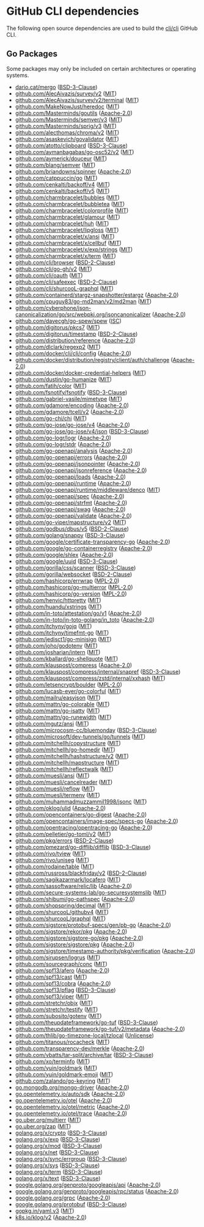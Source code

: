 # GitHub CLI dependencies

The following open source dependencies are used to build the [cli/cli][] GitHub CLI.

## Go Packages

Some packages may only be included on certain architectures or operating systems.


- [dario.cat/mergo](https://pkg.go.dev/dario.cat/mergo) ([BSD-3-Clause](https://github.com/imdario/mergo/blob/v1.0.1/LICENSE))
- [github.com/AlecAivazis/survey/v2](https://pkg.go.dev/github.com/AlecAivazis/survey/v2) ([MIT](https://github.com/AlecAivazis/survey/blob/v2.3.7/LICENSE))
- [github.com/AlecAivazis/survey/v2/terminal](https://pkg.go.dev/github.com/AlecAivazis/survey/v2/terminal) ([MIT](https://github.com/AlecAivazis/survey/blob/v2.3.7/terminal/LICENSE.txt))
- [github.com/MakeNowJust/heredoc](https://pkg.go.dev/github.com/MakeNowJust/heredoc) ([MIT](https://github.com/MakeNowJust/heredoc/blob/v1.0.0/LICENSE))
- [github.com/Masterminds/goutils](https://pkg.go.dev/github.com/Masterminds/goutils) ([Apache-2.0](https://github.com/Masterminds/goutils/blob/v1.1.1/LICENSE.txt))
- [github.com/Masterminds/semver/v3](https://pkg.go.dev/github.com/Masterminds/semver/v3) ([MIT](https://github.com/Masterminds/semver/blob/v3.3.0/LICENSE.txt))
- [github.com/Masterminds/sprig/v3](https://pkg.go.dev/github.com/Masterminds/sprig/v3) ([MIT](https://github.com/Masterminds/sprig/blob/v3.3.0/LICENSE.txt))
- [github.com/alecthomas/chroma/v2](https://pkg.go.dev/github.com/alecthomas/chroma/v2) ([MIT](https://github.com/alecthomas/chroma/blob/v2.14.0/COPYING))
- [github.com/asaskevich/govalidator](https://pkg.go.dev/github.com/asaskevich/govalidator) ([MIT](https://github.com/asaskevich/govalidator/blob/a9d515a09cc2/LICENSE))
- [github.com/atotto/clipboard](https://pkg.go.dev/github.com/atotto/clipboard) ([BSD-3-Clause](https://github.com/atotto/clipboard/blob/v0.1.4/LICENSE))
- [github.com/aymanbagabas/go-osc52/v2](https://pkg.go.dev/github.com/aymanbagabas/go-osc52/v2) ([MIT](https://github.com/aymanbagabas/go-osc52/blob/v2.0.1/LICENSE))
- [github.com/aymerick/douceur](https://pkg.go.dev/github.com/aymerick/douceur) ([MIT](https://github.com/aymerick/douceur/blob/v0.2.0/LICENSE))
- [github.com/blang/semver](https://pkg.go.dev/github.com/blang/semver) ([MIT](https://github.com/blang/semver/blob/v3.5.1/LICENSE))
- [github.com/briandowns/spinner](https://pkg.go.dev/github.com/briandowns/spinner) ([Apache-2.0](https://github.com/briandowns/spinner/blob/v1.18.1/LICENSE))
- [github.com/catppuccin/go](https://pkg.go.dev/github.com/catppuccin/go) ([MIT](https://github.com/catppuccin/go/blob/v0.3.0/LICENSE))
- [github.com/cenkalti/backoff/v4](https://pkg.go.dev/github.com/cenkalti/backoff/v4) ([MIT](https://github.com/cenkalti/backoff/blob/v4.3.0/LICENSE))
- [github.com/cenkalti/backoff/v5](https://pkg.go.dev/github.com/cenkalti/backoff/v5) ([MIT](https://github.com/cenkalti/backoff/blob/v5.0.2/LICENSE))
- [github.com/charmbracelet/bubbles](https://pkg.go.dev/github.com/charmbracelet/bubbles) ([MIT](https://github.com/charmbracelet/bubbles/blob/v0.21.0/LICENSE))
- [github.com/charmbracelet/bubbletea](https://pkg.go.dev/github.com/charmbracelet/bubbletea) ([MIT](https://github.com/charmbracelet/bubbletea/blob/v1.3.4/LICENSE))
- [github.com/charmbracelet/colorprofile](https://pkg.go.dev/github.com/charmbracelet/colorprofile) ([MIT](https://github.com/charmbracelet/colorprofile/blob/f60798e515dc/LICENSE))
- [github.com/charmbracelet/glamour](https://pkg.go.dev/github.com/charmbracelet/glamour) ([MIT](https://github.com/charmbracelet/glamour/blob/549f544650e3/LICENSE))
- [github.com/charmbracelet/huh](https://pkg.go.dev/github.com/charmbracelet/huh) ([MIT](https://github.com/charmbracelet/huh/blob/v0.7.0/LICENSE))
- [github.com/charmbracelet/lipgloss](https://pkg.go.dev/github.com/charmbracelet/lipgloss) ([MIT](https://github.com/charmbracelet/lipgloss/blob/166f707985bc/LICENSE))
- [github.com/charmbracelet/x/ansi](https://pkg.go.dev/github.com/charmbracelet/x/ansi) ([MIT](https://github.com/charmbracelet/x/blob/ansi/v0.8.0/ansi/LICENSE))
- [github.com/charmbracelet/x/cellbuf](https://pkg.go.dev/github.com/charmbracelet/x/cellbuf) ([MIT](https://github.com/charmbracelet/x/blob/cellbuf/v0.0.13/cellbuf/LICENSE))
- [github.com/charmbracelet/x/exp/strings](https://pkg.go.dev/github.com/charmbracelet/x/exp/strings) ([MIT](https://github.com/charmbracelet/x/blob/212f7b056ed0/exp/strings/LICENSE))
- [github.com/charmbracelet/x/term](https://pkg.go.dev/github.com/charmbracelet/x/term) ([MIT](https://github.com/charmbracelet/x/blob/term/v0.2.1/term/LICENSE))
- [github.com/cli/browser](https://pkg.go.dev/github.com/cli/browser) ([BSD-2-Clause](https://github.com/cli/browser/blob/v1.3.0/LICENSE))
- [github.com/cli/go-gh/v2](https://pkg.go.dev/github.com/cli/go-gh/v2) ([MIT](https://github.com/cli/go-gh/blob/v2.12.1/LICENSE))
- [github.com/cli/oauth](https://pkg.go.dev/github.com/cli/oauth) ([MIT](https://github.com/cli/oauth/blob/v1.1.1/LICENSE))
- [github.com/cli/safeexec](https://pkg.go.dev/github.com/cli/safeexec) ([BSD-2-Clause](https://github.com/cli/safeexec/blob/v1.0.1/LICENSE))
- [github.com/cli/shurcooL-graphql](https://pkg.go.dev/github.com/cli/shurcooL-graphql) ([MIT](https://github.com/cli/shurcooL-graphql/blob/v0.0.4/LICENSE))
- [github.com/containerd/stargz-snapshotter/estargz](https://pkg.go.dev/github.com/containerd/stargz-snapshotter/estargz) ([Apache-2.0](https://github.com/containerd/stargz-snapshotter/blob/estargz/v0.16.3/estargz/LICENSE))
- [github.com/cpuguy83/go-md2man/v2/md2man](https://pkg.go.dev/github.com/cpuguy83/go-md2man/v2/md2man) ([MIT](https://github.com/cpuguy83/go-md2man/blob/v2.0.7/LICENSE.md))
- [github.com/cyberphone/json-canonicalization/go/src/webpki.org/jsoncanonicalizer](https://pkg.go.dev/github.com/cyberphone/json-canonicalization/go/src/webpki.org/jsoncanonicalizer) ([Apache-2.0](https://github.com/cyberphone/json-canonicalization/blob/57a0ce2678a7/LICENSE))
- [github.com/davecgh/go-spew/spew](https://pkg.go.dev/github.com/davecgh/go-spew/spew) ([ISC](https://github.com/davecgh/go-spew/blob/d8f796af33cc/LICENSE))
- [github.com/digitorus/pkcs7](https://pkg.go.dev/github.com/digitorus/pkcs7) ([MIT](https://github.com/digitorus/pkcs7/blob/3a137a874352/LICENSE))
- [github.com/digitorus/timestamp](https://pkg.go.dev/github.com/digitorus/timestamp) ([BSD-2-Clause](https://github.com/digitorus/timestamp/blob/220c5c2851b7/LICENSE))
- [github.com/distribution/reference](https://pkg.go.dev/github.com/distribution/reference) ([Apache-2.0](https://github.com/distribution/reference/blob/v0.6.0/LICENSE))
- [github.com/dlclark/regexp2](https://pkg.go.dev/github.com/dlclark/regexp2) ([MIT](https://github.com/dlclark/regexp2/blob/v1.11.0/LICENSE))
- [github.com/docker/cli/cli/config](https://pkg.go.dev/github.com/docker/cli/cli/config) ([Apache-2.0](https://github.com/docker/cli/blob/v27.5.0/LICENSE))
- [github.com/docker/distribution/registry/client/auth/challenge](https://pkg.go.dev/github.com/docker/distribution/registry/client/auth/challenge) ([Apache-2.0](https://github.com/docker/distribution/blob/v2.8.3/LICENSE))
- [github.com/docker/docker-credential-helpers](https://pkg.go.dev/github.com/docker/docker-credential-helpers) ([MIT](https://github.com/docker/docker-credential-helpers/blob/v0.8.2/LICENSE))
- [github.com/dustin/go-humanize](https://pkg.go.dev/github.com/dustin/go-humanize) ([MIT](https://github.com/dustin/go-humanize/blob/v1.0.1/LICENSE))
- [github.com/fatih/color](https://pkg.go.dev/github.com/fatih/color) ([MIT](https://github.com/fatih/color/blob/v1.16.0/LICENSE.md))
- [github.com/fsnotify/fsnotify](https://pkg.go.dev/github.com/fsnotify/fsnotify) ([BSD-3-Clause](https://github.com/fsnotify/fsnotify/blob/v1.8.0/LICENSE))
- [github.com/gabriel-vasile/mimetype](https://pkg.go.dev/github.com/gabriel-vasile/mimetype) ([MIT](https://github.com/gabriel-vasile/mimetype/blob/v1.4.9/LICENSE))
- [github.com/gdamore/encoding](https://pkg.go.dev/github.com/gdamore/encoding) ([Apache-2.0](https://github.com/gdamore/encoding/blob/v1.0.0/LICENSE))
- [github.com/gdamore/tcell/v2](https://pkg.go.dev/github.com/gdamore/tcell/v2) ([Apache-2.0](https://github.com/gdamore/tcell/blob/v2.5.4/LICENSE))
- [github.com/go-chi/chi](https://pkg.go.dev/github.com/go-chi/chi) ([MIT](https://github.com/go-chi/chi/blob/v4.1.2/LICENSE))
- [github.com/go-jose/go-jose/v4](https://pkg.go.dev/github.com/go-jose/go-jose/v4) ([Apache-2.0](https://github.com/go-jose/go-jose/blob/v4.0.5/LICENSE))
- [github.com/go-jose/go-jose/v4/json](https://pkg.go.dev/github.com/go-jose/go-jose/v4/json) ([BSD-3-Clause](https://github.com/go-jose/go-jose/blob/v4.0.5/json/LICENSE))
- [github.com/go-logr/logr](https://pkg.go.dev/github.com/go-logr/logr) ([Apache-2.0](https://github.com/go-logr/logr/blob/v1.4.2/LICENSE))
- [github.com/go-logr/stdr](https://pkg.go.dev/github.com/go-logr/stdr) ([Apache-2.0](https://github.com/go-logr/stdr/blob/v1.2.2/LICENSE))
- [github.com/go-openapi/analysis](https://pkg.go.dev/github.com/go-openapi/analysis) ([Apache-2.0](https://github.com/go-openapi/analysis/blob/v0.23.0/LICENSE))
- [github.com/go-openapi/errors](https://pkg.go.dev/github.com/go-openapi/errors) ([Apache-2.0](https://github.com/go-openapi/errors/blob/v0.22.1/LICENSE))
- [github.com/go-openapi/jsonpointer](https://pkg.go.dev/github.com/go-openapi/jsonpointer) ([Apache-2.0](https://github.com/go-openapi/jsonpointer/blob/v0.21.0/LICENSE))
- [github.com/go-openapi/jsonreference](https://pkg.go.dev/github.com/go-openapi/jsonreference) ([Apache-2.0](https://github.com/go-openapi/jsonreference/blob/v0.21.0/LICENSE))
- [github.com/go-openapi/loads](https://pkg.go.dev/github.com/go-openapi/loads) ([Apache-2.0](https://github.com/go-openapi/loads/blob/v0.22.0/LICENSE))
- [github.com/go-openapi/runtime](https://pkg.go.dev/github.com/go-openapi/runtime) ([Apache-2.0](https://github.com/go-openapi/runtime/blob/v0.28.0/LICENSE))
- [github.com/go-openapi/runtime/middleware/denco](https://pkg.go.dev/github.com/go-openapi/runtime/middleware/denco) ([MIT](https://github.com/go-openapi/runtime/blob/v0.28.0/middleware/denco/LICENSE))
- [github.com/go-openapi/spec](https://pkg.go.dev/github.com/go-openapi/spec) ([Apache-2.0](https://github.com/go-openapi/spec/blob/v0.21.0/LICENSE))
- [github.com/go-openapi/strfmt](https://pkg.go.dev/github.com/go-openapi/strfmt) ([Apache-2.0](https://github.com/go-openapi/strfmt/blob/v0.23.0/LICENSE))
- [github.com/go-openapi/swag](https://pkg.go.dev/github.com/go-openapi/swag) ([Apache-2.0](https://github.com/go-openapi/swag/blob/v0.23.1/LICENSE))
- [github.com/go-openapi/validate](https://pkg.go.dev/github.com/go-openapi/validate) ([Apache-2.0](https://github.com/go-openapi/validate/blob/v0.24.0/LICENSE))
- [github.com/go-viper/mapstructure/v2](https://pkg.go.dev/github.com/go-viper/mapstructure/v2) ([MIT](https://github.com/go-viper/mapstructure/blob/v2.2.1/LICENSE))
- [github.com/godbus/dbus/v5](https://pkg.go.dev/github.com/godbus/dbus/v5) ([BSD-2-Clause](https://github.com/godbus/dbus/blob/v5.1.0/LICENSE))
- [github.com/golang/snappy](https://pkg.go.dev/github.com/golang/snappy) ([BSD-3-Clause](https://github.com/golang/snappy/blob/v0.0.4/LICENSE))
- [github.com/google/certificate-transparency-go](https://pkg.go.dev/github.com/google/certificate-transparency-go) ([Apache-2.0](https://github.com/google/certificate-transparency-go/blob/v1.3.1/LICENSE))
- [github.com/google/go-containerregistry](https://pkg.go.dev/github.com/google/go-containerregistry) ([Apache-2.0](https://github.com/google/go-containerregistry/blob/v0.20.3/LICENSE))
- [github.com/google/shlex](https://pkg.go.dev/github.com/google/shlex) ([Apache-2.0](https://github.com/google/shlex/blob/e7afc7fbc510/COPYING))
- [github.com/google/uuid](https://pkg.go.dev/github.com/google/uuid) ([BSD-3-Clause](https://github.com/google/uuid/blob/v1.6.0/LICENSE))
- [github.com/gorilla/css/scanner](https://pkg.go.dev/github.com/gorilla/css/scanner) ([BSD-3-Clause](https://github.com/gorilla/css/blob/v1.0.1/LICENSE))
- [github.com/gorilla/websocket](https://pkg.go.dev/github.com/gorilla/websocket) ([BSD-2-Clause](https://github.com/gorilla/websocket/blob/v1.5.3/LICENSE))
- [github.com/hashicorp/errwrap](https://pkg.go.dev/github.com/hashicorp/errwrap) ([MPL-2.0](https://github.com/hashicorp/errwrap/blob/v1.1.0/LICENSE))
- [github.com/hashicorp/go-multierror](https://pkg.go.dev/github.com/hashicorp/go-multierror) ([MPL-2.0](https://github.com/hashicorp/go-multierror/blob/v1.1.1/LICENSE))
- [github.com/hashicorp/go-version](https://pkg.go.dev/github.com/hashicorp/go-version) ([MPL-2.0](https://github.com/hashicorp/go-version/blob/v1.3.0/LICENSE))
- [github.com/henvic/httpretty](https://pkg.go.dev/github.com/henvic/httpretty) ([MIT](https://github.com/henvic/httpretty/blob/v0.1.4/LICENSE.md))
- [github.com/huandu/xstrings](https://pkg.go.dev/github.com/huandu/xstrings) ([MIT](https://github.com/huandu/xstrings/blob/v1.5.0/LICENSE))
- [github.com/in-toto/attestation/go/v1](https://pkg.go.dev/github.com/in-toto/attestation/go/v1) ([Apache-2.0](https://github.com/in-toto/attestation/blob/v1.1.1/LICENSE))
- [github.com/in-toto/in-toto-golang/in_toto](https://pkg.go.dev/github.com/in-toto/in-toto-golang/in_toto) ([Apache-2.0](https://github.com/in-toto/in-toto-golang/blob/v0.9.0/LICENSE))
- [github.com/itchyny/gojq](https://pkg.go.dev/github.com/itchyny/gojq) ([MIT](https://github.com/itchyny/gojq/blob/v0.12.15/LICENSE))
- [github.com/itchyny/timefmt-go](https://pkg.go.dev/github.com/itchyny/timefmt-go) ([MIT](https://github.com/itchyny/timefmt-go/blob/v0.1.5/LICENSE))
- [github.com/jedisct1/go-minisign](https://pkg.go.dev/github.com/jedisct1/go-minisign) ([MIT](https://github.com/jedisct1/go-minisign/blob/1c139d1cc84b/LICENSE))
- [github.com/joho/godotenv](https://pkg.go.dev/github.com/joho/godotenv) ([MIT](https://github.com/joho/godotenv/blob/v1.5.1/LICENCE))
- [github.com/josharian/intern](https://pkg.go.dev/github.com/josharian/intern) ([MIT](https://github.com/josharian/intern/blob/v1.0.0/license.md))
- [github.com/kballard/go-shellquote](https://pkg.go.dev/github.com/kballard/go-shellquote) ([MIT](https://github.com/kballard/go-shellquote/blob/95032a82bc51/LICENSE))
- [github.com/klauspost/compress](https://pkg.go.dev/github.com/klauspost/compress) ([Apache-2.0](https://github.com/klauspost/compress/blob/v1.17.11/LICENSE))
- [github.com/klauspost/compress/internal/snapref](https://pkg.go.dev/github.com/klauspost/compress/internal/snapref) ([BSD-3-Clause](https://github.com/klauspost/compress/blob/v1.17.11/internal/snapref/LICENSE))
- [github.com/klauspost/compress/zstd/internal/xxhash](https://pkg.go.dev/github.com/klauspost/compress/zstd/internal/xxhash) ([MIT](https://github.com/klauspost/compress/blob/v1.17.11/zstd/internal/xxhash/LICENSE.txt))
- [github.com/letsencrypt/boulder](https://pkg.go.dev/github.com/letsencrypt/boulder) ([MPL-2.0](https://github.com/letsencrypt/boulder/blob/de9c06129bec/LICENSE.txt))
- [github.com/lucasb-eyer/go-colorful](https://pkg.go.dev/github.com/lucasb-eyer/go-colorful) ([MIT](https://github.com/lucasb-eyer/go-colorful/blob/v1.2.0/LICENSE))
- [github.com/mailru/easyjson](https://pkg.go.dev/github.com/mailru/easyjson) ([MIT](https://github.com/mailru/easyjson/blob/v0.9.0/LICENSE))
- [github.com/mattn/go-colorable](https://pkg.go.dev/github.com/mattn/go-colorable) ([MIT](https://github.com/mattn/go-colorable/blob/v0.1.14/LICENSE))
- [github.com/mattn/go-isatty](https://pkg.go.dev/github.com/mattn/go-isatty) ([MIT](https://github.com/mattn/go-isatty/blob/v0.0.20/LICENSE))
- [github.com/mattn/go-runewidth](https://pkg.go.dev/github.com/mattn/go-runewidth) ([MIT](https://github.com/mattn/go-runewidth/blob/v0.0.16/LICENSE))
- [github.com/mgutz/ansi](https://pkg.go.dev/github.com/mgutz/ansi) ([MIT](https://github.com/mgutz/ansi/blob/d51e80ef957d/LICENSE))
- [github.com/microcosm-cc/bluemonday](https://pkg.go.dev/github.com/microcosm-cc/bluemonday) ([BSD-3-Clause](https://github.com/microcosm-cc/bluemonday/blob/v1.0.27/LICENSE.md))
- [github.com/microsoft/dev-tunnels/go/tunnels](https://pkg.go.dev/github.com/microsoft/dev-tunnels/go/tunnels) ([MIT](https://github.com/microsoft/dev-tunnels/blob/v0.0.25/LICENSE))
- [github.com/mitchellh/copystructure](https://pkg.go.dev/github.com/mitchellh/copystructure) ([MIT](https://github.com/mitchellh/copystructure/blob/v1.2.0/LICENSE))
- [github.com/mitchellh/go-homedir](https://pkg.go.dev/github.com/mitchellh/go-homedir) ([MIT](https://github.com/mitchellh/go-homedir/blob/v1.1.0/LICENSE))
- [github.com/mitchellh/hashstructure/v2](https://pkg.go.dev/github.com/mitchellh/hashstructure/v2) ([MIT](https://github.com/mitchellh/hashstructure/blob/v2.0.2/LICENSE))
- [github.com/mitchellh/mapstructure](https://pkg.go.dev/github.com/mitchellh/mapstructure) ([MIT](https://github.com/mitchellh/mapstructure/blob/v1.5.0/LICENSE))
- [github.com/mitchellh/reflectwalk](https://pkg.go.dev/github.com/mitchellh/reflectwalk) ([MIT](https://github.com/mitchellh/reflectwalk/blob/v1.0.2/LICENSE))
- [github.com/muesli/ansi](https://pkg.go.dev/github.com/muesli/ansi) ([MIT](https://github.com/muesli/ansi/blob/276c6243b2f6/LICENSE))
- [github.com/muesli/cancelreader](https://pkg.go.dev/github.com/muesli/cancelreader) ([MIT](https://github.com/muesli/cancelreader/blob/v0.2.2/LICENSE))
- [github.com/muesli/reflow](https://pkg.go.dev/github.com/muesli/reflow) ([MIT](https://github.com/muesli/reflow/blob/v0.3.0/LICENSE))
- [github.com/muesli/termenv](https://pkg.go.dev/github.com/muesli/termenv) ([MIT](https://github.com/muesli/termenv/blob/v0.16.0/LICENSE))
- [github.com/muhammadmuzzammil1998/jsonc](https://pkg.go.dev/github.com/muhammadmuzzammil1998/jsonc) ([MIT](https://github.com/muhammadmuzzammil1998/jsonc/blob/615b0916ca38/LICENSE))
- [github.com/oklog/ulid](https://pkg.go.dev/github.com/oklog/ulid) ([Apache-2.0](https://github.com/oklog/ulid/blob/v1.3.1/LICENSE))
- [github.com/opencontainers/go-digest](https://pkg.go.dev/github.com/opencontainers/go-digest) ([Apache-2.0](https://github.com/opencontainers/go-digest/blob/v1.0.0/LICENSE))
- [github.com/opencontainers/image-spec/specs-go](https://pkg.go.dev/github.com/opencontainers/image-spec/specs-go) ([Apache-2.0](https://github.com/opencontainers/image-spec/blob/v1.1.0/LICENSE))
- [github.com/opentracing/opentracing-go](https://pkg.go.dev/github.com/opentracing/opentracing-go) ([Apache-2.0](https://github.com/opentracing/opentracing-go/blob/v1.2.0/LICENSE))
- [github.com/pelletier/go-toml/v2](https://pkg.go.dev/github.com/pelletier/go-toml/v2) ([MIT](https://github.com/pelletier/go-toml/blob/v2.2.3/LICENSE))
- [github.com/pkg/errors](https://pkg.go.dev/github.com/pkg/errors) ([BSD-2-Clause](https://github.com/pkg/errors/blob/v0.9.1/LICENSE))
- [github.com/pmezard/go-difflib/difflib](https://pkg.go.dev/github.com/pmezard/go-difflib/difflib) ([BSD-3-Clause](https://github.com/pmezard/go-difflib/blob/5d4384ee4fb2/LICENSE))
- [github.com/rivo/tview](https://pkg.go.dev/github.com/rivo/tview) ([MIT](https://github.com/rivo/tview/blob/c4a7e501810d/LICENSE.txt))
- [github.com/rivo/uniseg](https://pkg.go.dev/github.com/rivo/uniseg) ([MIT](https://github.com/rivo/uniseg/blob/v0.4.7/LICENSE.txt))
- [github.com/rodaine/table](https://pkg.go.dev/github.com/rodaine/table) ([MIT](https://github.com/rodaine/table/blob/v1.0.1/license))
- [github.com/russross/blackfriday/v2](https://pkg.go.dev/github.com/russross/blackfriday/v2) ([BSD-2-Clause](https://github.com/russross/blackfriday/blob/v2.1.0/LICENSE.txt))
- [github.com/sagikazarmark/locafero](https://pkg.go.dev/github.com/sagikazarmark/locafero) ([MIT](https://github.com/sagikazarmark/locafero/blob/v0.7.0/LICENSE))
- [github.com/sassoftware/relic/lib](https://pkg.go.dev/github.com/sassoftware/relic/lib) ([Apache-2.0](https://github.com/sassoftware/relic/blob/v7.2.1/LICENSE))
- [github.com/secure-systems-lab/go-securesystemslib](https://pkg.go.dev/github.com/secure-systems-lab/go-securesystemslib) ([MIT](https://github.com/secure-systems-lab/go-securesystemslib/blob/v0.9.0/LICENSE))
- [github.com/shibumi/go-pathspec](https://pkg.go.dev/github.com/shibumi/go-pathspec) ([Apache-2.0](https://github.com/shibumi/go-pathspec/blob/v1.3.0/LICENSE))
- [github.com/shopspring/decimal](https://pkg.go.dev/github.com/shopspring/decimal) ([MIT](https://github.com/shopspring/decimal/blob/v1.4.0/LICENSE))
- [github.com/shurcooL/githubv4](https://pkg.go.dev/github.com/shurcooL/githubv4) ([MIT](https://github.com/shurcooL/githubv4/blob/18a1ae0e79dc/LICENSE))
- [github.com/shurcooL/graphql](https://pkg.go.dev/github.com/shurcooL/graphql) ([MIT](https://github.com/shurcooL/graphql/blob/ed46e5a46466/LICENSE))
- [github.com/sigstore/protobuf-specs/gen/pb-go](https://pkg.go.dev/github.com/sigstore/protobuf-specs/gen/pb-go) ([Apache-2.0](https://github.com/sigstore/protobuf-specs/blob/v0.4.2/LICENSE))
- [github.com/sigstore/rekor/pkg](https://pkg.go.dev/github.com/sigstore/rekor/pkg) ([Apache-2.0](https://github.com/sigstore/rekor/blob/v1.3.10/LICENSE))
- [github.com/sigstore/sigstore-go/pkg](https://pkg.go.dev/github.com/sigstore/sigstore-go/pkg) ([Apache-2.0](https://github.com/sigstore/sigstore-go/blob/v1.0.0/LICENSE))
- [github.com/sigstore/sigstore/pkg](https://pkg.go.dev/github.com/sigstore/sigstore/pkg) ([Apache-2.0](https://github.com/sigstore/sigstore/blob/v1.9.4/LICENSE))
- [github.com/sigstore/timestamp-authority/pkg/verification](https://pkg.go.dev/github.com/sigstore/timestamp-authority/pkg/verification) ([Apache-2.0](https://github.com/sigstore/timestamp-authority/blob/v1.2.7/LICENSE))
- [github.com/sirupsen/logrus](https://pkg.go.dev/github.com/sirupsen/logrus) ([MIT](https://github.com/sirupsen/logrus/blob/v1.9.3/LICENSE))
- [github.com/sourcegraph/conc](https://pkg.go.dev/github.com/sourcegraph/conc) ([MIT](https://github.com/sourcegraph/conc/blob/v0.3.0/LICENSE))
- [github.com/spf13/afero](https://pkg.go.dev/github.com/spf13/afero) ([Apache-2.0](https://github.com/spf13/afero/blob/v1.12.0/LICENSE.txt))
- [github.com/spf13/cast](https://pkg.go.dev/github.com/spf13/cast) ([MIT](https://github.com/spf13/cast/blob/v1.7.1/LICENSE))
- [github.com/spf13/cobra](https://pkg.go.dev/github.com/spf13/cobra) ([Apache-2.0](https://github.com/spf13/cobra/blob/v1.9.1/LICENSE.txt))
- [github.com/spf13/pflag](https://pkg.go.dev/github.com/spf13/pflag) ([BSD-3-Clause](https://github.com/spf13/pflag/blob/v1.0.6/LICENSE))
- [github.com/spf13/viper](https://pkg.go.dev/github.com/spf13/viper) ([MIT](https://github.com/spf13/viper/blob/v1.20.1/LICENSE))
- [github.com/stretchr/objx](https://pkg.go.dev/github.com/stretchr/objx) ([MIT](https://github.com/stretchr/objx/blob/v0.5.2/LICENSE))
- [github.com/stretchr/testify](https://pkg.go.dev/github.com/stretchr/testify) ([MIT](https://github.com/stretchr/testify/blob/v1.10.0/LICENSE))
- [github.com/subosito/gotenv](https://pkg.go.dev/github.com/subosito/gotenv) ([MIT](https://github.com/subosito/gotenv/blob/v1.6.0/LICENSE))
- [github.com/theupdateframework/go-tuf](https://pkg.go.dev/github.com/theupdateframework/go-tuf) ([BSD-3-Clause](https://github.com/theupdateframework/go-tuf/blob/v0.7.0/LICENSE))
- [github.com/theupdateframework/go-tuf/v2/metadata](https://pkg.go.dev/github.com/theupdateframework/go-tuf/v2/metadata) ([Apache-2.0](https://github.com/theupdateframework/go-tuf/blob/v2.1.1/LICENSE))
- [github.com/thlib/go-timezone-local/tzlocal](https://pkg.go.dev/github.com/thlib/go-timezone-local/tzlocal) ([Unlicense](https://github.com/thlib/go-timezone-local/blob/ef149e42d28e/LICENSE))
- [github.com/titanous/rocacheck](https://pkg.go.dev/github.com/titanous/rocacheck) ([MIT](https://github.com/titanous/rocacheck/blob/afe73141d399/LICENSE))
- [github.com/transparency-dev/merkle](https://pkg.go.dev/github.com/transparency-dev/merkle) ([Apache-2.0](https://github.com/transparency-dev/merkle/blob/v0.0.2/LICENSE))
- [github.com/vbatts/tar-split/archive/tar](https://pkg.go.dev/github.com/vbatts/tar-split/archive/tar) ([BSD-3-Clause](https://github.com/vbatts/tar-split/blob/v0.11.6/LICENSE))
- [github.com/xo/terminfo](https://pkg.go.dev/github.com/xo/terminfo) ([MIT](https://github.com/xo/terminfo/blob/abceb7e1c41e/LICENSE))
- [github.com/yuin/goldmark](https://pkg.go.dev/github.com/yuin/goldmark) ([MIT](https://github.com/yuin/goldmark/blob/v1.7.12/LICENSE))
- [github.com/yuin/goldmark-emoji](https://pkg.go.dev/github.com/yuin/goldmark-emoji) ([MIT](https://github.com/yuin/goldmark-emoji/blob/v1.0.5/LICENSE))
- [github.com/zalando/go-keyring](https://pkg.go.dev/github.com/zalando/go-keyring) ([MIT](https://github.com/zalando/go-keyring/blob/v0.2.5/LICENSE))
- [go.mongodb.org/mongo-driver](https://pkg.go.dev/go.mongodb.org/mongo-driver) ([Apache-2.0](https://github.com/mongodb/mongo-go-driver/blob/v1.14.0/LICENSE))
- [go.opentelemetry.io/auto/sdk](https://pkg.go.dev/go.opentelemetry.io/auto/sdk) ([Apache-2.0](https://github.com/open-telemetry/opentelemetry-go-instrumentation/blob/sdk/v1.1.0/sdk/LICENSE))
- [go.opentelemetry.io/otel](https://pkg.go.dev/go.opentelemetry.io/otel) ([Apache-2.0](https://github.com/open-telemetry/opentelemetry-go/blob/v1.35.0/LICENSE))
- [go.opentelemetry.io/otel/metric](https://pkg.go.dev/go.opentelemetry.io/otel/metric) ([Apache-2.0](https://github.com/open-telemetry/opentelemetry-go/blob/metric/v1.35.0/metric/LICENSE))
- [go.opentelemetry.io/otel/trace](https://pkg.go.dev/go.opentelemetry.io/otel/trace) ([Apache-2.0](https://github.com/open-telemetry/opentelemetry-go/blob/trace/v1.35.0/trace/LICENSE))
- [go.uber.org/multierr](https://pkg.go.dev/go.uber.org/multierr) ([MIT](https://github.com/uber-go/multierr/blob/v1.11.0/LICENSE.txt))
- [go.uber.org/zap](https://pkg.go.dev/go.uber.org/zap) ([MIT](https://github.com/uber-go/zap/blob/v1.27.0/LICENSE))
- [golang.org/x/crypto](https://pkg.go.dev/golang.org/x/crypto) ([BSD-3-Clause](https://cs.opensource.google/go/x/crypto/+/v0.38.0:LICENSE))
- [golang.org/x/exp](https://pkg.go.dev/golang.org/x/exp) ([BSD-3-Clause](https://cs.opensource.google/go/x/exp/+/fd00a4e0:LICENSE))
- [golang.org/x/mod](https://pkg.go.dev/golang.org/x/mod) ([BSD-3-Clause](https://cs.opensource.google/go/x/mod/+/v0.24.0:LICENSE))
- [golang.org/x/net](https://pkg.go.dev/golang.org/x/net) ([BSD-3-Clause](https://cs.opensource.google/go/x/net/+/v0.40.0:LICENSE))
- [golang.org/x/sync/errgroup](https://pkg.go.dev/golang.org/x/sync/errgroup) ([BSD-3-Clause](https://cs.opensource.google/go/x/sync/+/v0.14.0:LICENSE))
- [golang.org/x/sys](https://pkg.go.dev/golang.org/x/sys) ([BSD-3-Clause](https://cs.opensource.google/go/x/sys/+/v0.33.0:LICENSE))
- [golang.org/x/term](https://pkg.go.dev/golang.org/x/term) ([BSD-3-Clause](https://cs.opensource.google/go/x/term/+/v0.32.0:LICENSE))
- [golang.org/x/text](https://pkg.go.dev/golang.org/x/text) ([BSD-3-Clause](https://cs.opensource.google/go/x/text/+/v0.25.0:LICENSE))
- [google.golang.org/genproto/googleapis/api](https://pkg.go.dev/google.golang.org/genproto/googleapis/api) ([Apache-2.0](https://github.com/googleapis/go-genproto/blob/207652e42e2e/googleapis/api/LICENSE))
- [google.golang.org/genproto/googleapis/rpc/status](https://pkg.go.dev/google.golang.org/genproto/googleapis/rpc/status) ([Apache-2.0](https://github.com/googleapis/go-genproto/blob/207652e42e2e/googleapis/rpc/LICENSE))
- [google.golang.org/grpc](https://pkg.go.dev/google.golang.org/grpc) ([Apache-2.0](https://github.com/grpc/grpc-go/blob/v1.72.0/LICENSE))
- [google.golang.org/protobuf](https://pkg.go.dev/google.golang.org/protobuf) ([BSD-3-Clause](https://github.com/protocolbuffers/protobuf-go/blob/v1.36.6/LICENSE))
- [gopkg.in/yaml.v3](https://pkg.go.dev/gopkg.in/yaml.v3) ([MIT](https://github.com/go-yaml/yaml/blob/v3.0.1/LICENSE))
- [k8s.io/klog/v2](https://pkg.go.dev/k8s.io/klog/v2) ([Apache-2.0](https://github.com/kubernetes/klog/blob/v2.130.1/LICENSE))

[cli/cli]: https://github.com/cli/cli
